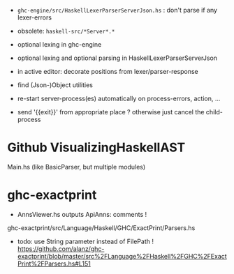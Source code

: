 - `ghc-engine/src/HaskellLexerParserServerJson.hs` : don't parse if any lexer-errors

- obsolete: `haskell-src/*Server*.*`

- optional lexing in ghc-engine
- optional lexing and optional parsing in HaskellLexerParserServerJson

- in active editor: decorate positions from lexer/parser-response

- find (Json-)Object utilities

- re-start server-process(es) automatically on process-errors, action, ...

- send '{{exit}}' from appropriate place ? otherwise just cancel the child-process


Github VisualizingHaskellAST
============================
Main.hs (like BasicParser, but multiple modules)


ghc-exactprint
==============
* AnnsViewer.hs
outputs ApiAnns: comments !

ghc-exactprint/src/Language/Haskell/GHC/ExactPrint/Parsers.hs

* todo: use String parameter instead of FilePath !
https://github.com/alanz/ghc-exactprint/blob/master/src%2FLanguage%2FHaskell%2FGHC%2FExactPrint%2FParsers.hs#L151

